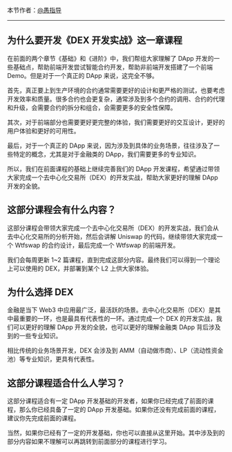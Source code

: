 本节作者：[@愚指导](https://x.com/yudao1024)

---

## 为什么要开发《DEX 开发实战》这一章课程

在前面的两个章节《基础》和《进阶》中，我们帮组大家理解了 DApp 开发的一些基础点，帮助前端开发尝试智能合约开发，帮助非前端开发搭建了一个前端 Demo。但是对于一个真正的 DApp 来说，这完全不够。

首先，真正要上到生产环境的合约通常需要更好的设计和更严格的测试，也要考虑开发效率和质量。很多合约也会更复杂，通常涉及到多个合约的调用、合约的代理和升级，会需要合约的拆分和组合，会需要更多的安全性保障。

其次，对于前端部分也需要更好更完整的体验，我们需要更好的交互设计，更好的用户体验和更好的可用性。

最后，对于一个真正的 DApp 来说，因为涉及到具体的业务场景，往往涉及了一些特定的概念，尤其是对于金融类的 DApp，我们需要更多的专业知识。

所以，我们在前面课程的基础上继续完善我们的 DApp 开发课程，希望通过带领大家完成一个去中心化交易所（DEX）的开发实战，帮助大家更好的理解 DApp 开发的全貌。

## 这部分课程会有什么内容？

这部分课程会带领大家完成一个去中心化交易所（DEX）的开发实战，我们会从去中心化交易所的分析开始，然后会讲解 Uniswap 的代码，继续带领大家完成一个 Wtfswap 的合约设计，最后完成一个 Wtfswap 的前端开发。

我们会每周更新 1~2 篇课程，直到完成这部分内容。最终我们可以得到一个理论上可以使用的 DEX，并部署到某个 L2 上供大家体验。

## 为什么选择 DEX

金融是当下 Web3 中应用最广泛，最活跃的场景。去中心化交易所（DEX）是其中最重要的一环，也是最具有代表性的一环。通过完成一个 DEX 的开发实战，我们可以更好的理解 DApp 开发的全貌，也可以更好的理解金融类 DApp 背后涉及到的一些专业知识。

相比传统的业务场景开发，DEX 会涉及到 AMM（自动做市商）、LP（流动性资金池）等专业知识，更具有代表性。

## 这部分课程适合什么人学习？

这部分课程适合有一定 DApp 开发基础的开发者，如果你已经完成了前面的课程，那么你已经具备了一定的 DApp 开发基础。如果你还没有完成前面的课程，建议你先完成前面的课程。

当然，如果你已经有了一定的开发基础，你也可以直接从这里开始。其中涉及到的部分内容如果不理解可以再跳转到前面部分的课程进行学习。
